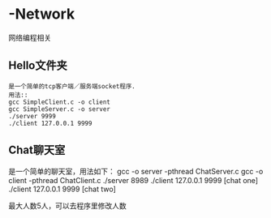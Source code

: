 # -Network
网络编程相关

## Hello文件夹
    是一个简单的tcp客户端／服务端socket程序.
    用法::
    gcc SimpleClient.c -o client
    gcc SimpleServer.c -o server
    ./server 9999
    ./client 127.0.0.1 9999
 
## Chat聊天室
   是一个简单的聊天室，用法如下：
   gcc -o server -pthread ChatServer.c
   gcc -o client -pthread ChatClient.c
   ./server 8989
   ./client 127.0.0.1 9999 [chat one]
   ./client 127.0.0.1 9999 [chat two]

   最大人数5人，可以去程序里修改人数
